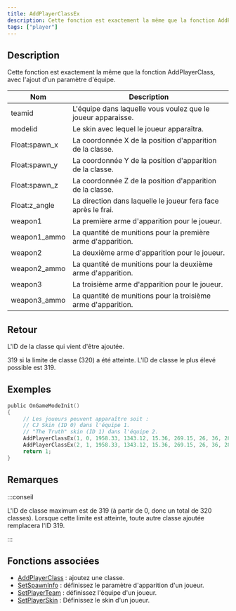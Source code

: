 ```yaml
---
title: AddPlayerClassEx
description: Cette fonction est exactement la même que la fonction AddPlayerClass, avec l'ajout d'un paramètre d'équipe.
tags: ["player"]
---
```


## Description

Cette fonction est exactement la même que la fonction AddPlayerClass, avec l'ajout d'un paramètre d'équipe.

| Nom            | Description                                                   |
| -------------- | ------------------------------------------------------------- |
| teamid         | L'équipe dans laquelle vous voulez que le joueur apparaisse.  |
| modelid        | Le skin avec lequel le joueur apparaîtra.                     |
| Float:spawn_x  | La coordonnée X de la position d'apparition de la classe.     |
| Float:spawn_y  | La coordonnée Y de la position d'apparition de la classe.     |
| Float:spawn_z  | La coordonnée Z de la position d'apparition de la classe.     |
| Float:z_angle  | La direction dans laquelle le joueur fera face après le frai. |
| weapon1        | La première arme d'apparition pour le joueur.                 |
| weapon1_ammo   | La quantité de munitions pour la première arme d'apparition.  |
| weapon2        | La deuxième arme d'apparition pour le joueur.                 |
| weapon2_ammo   | La quantité de munitions pour la deuxième arme d'apparition.  |
| weapon3        | La troisième arme d'apparition pour le joueur.                |
| weapon3_ammo   | La quantité de munitions pour la troisième arme d'apparition. |

## Retour

L'ID de la classe qui vient d'être ajoutée.

319 si la limite de classe (320) a été atteinte. L'ID de classe le plus élevé possible est 319.

## Exemples

```c
public OnGameModeInit()
{
     // Les joueurs peuvent apparaître soit :
     // CJ Skin (ID 0) dans l'équipe 1.
     // "The Truth" skin (ID 1) dans l'équipe 2.
     AddPlayerClassEx(1, 0, 1958.33, 1343.12, 15.36, 269.15, 26, 36, 28, 150, 0, 0); // CJ
     AddPlayerClassEx(2, 1, 1958.33, 1343.12, 15.36, 269.15, 26, 36, 28, 150, 0, 0); // The Truth
     return 1;
}
```

## Remarques

:::conseil

L'ID de classe maximum est de 319 (à partir de 0, donc un total de 320 classes). Lorsque cette limite est atteinte, toute autre classe ajoutée remplacera l'ID 319.

:::

## Fonctions associées

- [AddPlayerClass](AddPlayerClass) : ajoutez une classe.
- [SetSpawnInfo](SetSpawnInfo) : définissez le paramètre d'apparition d'un joueur.
- [SetPlayerTeam](SetPlayerTeam) : définissez l'équipe d'un joueur.
- [SetPlayerSkin](SetPlayerSkin) : Définissez le skin d'un joueur.
